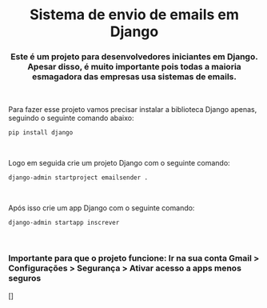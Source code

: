 <h1 align="center">Sistema de envio de emails em Django</h1>

<h3 align="center">Este é um projeto para desenvolvedores iniciantes em Django. Apesar disso, é muito importante pois todas a maioria esmagadora das empresas usa sistemas de emails.</h3>

<br/>

<p>Para fazer esse projeto vamos precisar instalar a biblioteca Django apenas, seguindo o seguinte comando abaixo:</p>

```
pip install django
```

<br/>

<p>Logo em seguida crie um projeto Django com o seguinte comando:</p>

```
django-admin startproject emailsender .
```

<br/>

<p>Após isso crie um app Django com o seguinte comando:</p>

```
django-admin startapp inscrever
```

<br/>

<h3>Importante para que o projeto funcione: Ir na sua conta Gmail > Configurações > Segurança > Ativar acesso a apps menos seguros</h3>

[]
